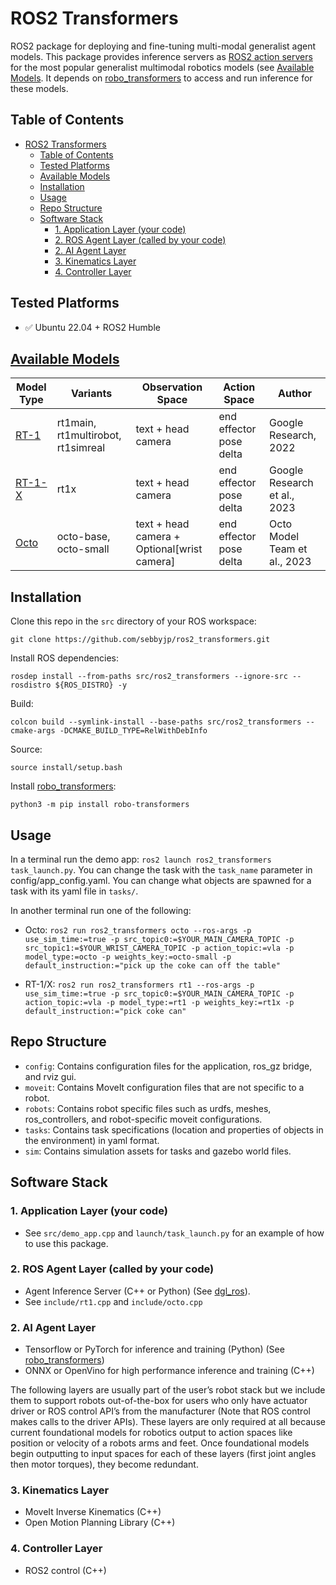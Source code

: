 # ROS2 Transformers

ROS2 package for deploying and fine-tuning multi-modal generalist agent models. This package provides inference servers as [ROS2 action servers](https://docs.ros.org/en/humble/Tutorials/Intermediate/Writing-an-Action-Server-Client/Cpp.html) for the most popular generalist multimodal robotics models (see [Available Models](#available-models). It depends on [robo_transformers](https://github.com/sebbyjp/robo_transformers) to access and run inference for these models.

## Table of Contents

- [ROS2 Transformers](#ros2-transformers)
  - [Table of Contents](#table-of-contents)
  - [Tested Platforms](#tested-platforms)
  - [Available Models](#available-models)
  - [Installation](#installation)
  - [Usage](#usage)
  - [Repo Structure](#repo-structure)
  - [Software Stack](#software-stack)
    - [1. Application Layer (your code)](#1-application-layer-your-code)
    - [2. ROS Agent Layer (called by your code)](#2-ros-agent-layer-called-by-your-code)
    - [2. AI Agent Layer](#2-ai-agent-layer)
    - [3. Kinematics Layer](#3-kinematics-layer)
    - [4. Controller Layer](#4-controller-layer)
  
## Tested Platforms

- :white_check_mark: Ubuntu 22.04 + ROS2 Humble

## [Available Models](#available-models)

| Model Type |  Variants | Observation Space | Action Space | Author |
| ---------- | --------- | ------- | ------- | ------- |
| [RT-1](https://robotics-transformer1.github.io/)     | rt1main, rt1multirobot, rt1simreal | text + head camera | end effector pose delta |  Google Research, 2022 |
| [RT-1-X](https://robotics-transformer-x.github.io/)  | rt1x   | text + head camera | end effector pose delta |  Google Research et al., 2023 |
| [Octo](https://github.com/octo-models/octo) | octo-base, octo-small | text + head camera + Optional[wrist camera] | end effector pose delta |  Octo Model Team et al., 2023 |

## Installation

Clone this repo in the `src` directory of your ROS workspace:

`git clone https://github.com/sebbyjp/ros2_transformers.git`

Install ROS dependencies: 

`rosdep install --from-paths src/ros2_transformers --ignore-src --rosdistro ${ROS_DISTRO} -y`

Build:

`colcon build --symlink-install --base-paths src/ros2_transformers --cmake-args -DCMAKE_BUILD_TYPE=RelWithDebInfo`

Source:

`source install/setup.bash`

Install [robo_transformers](https://github.com/sebbyjp/robo_transformers):

`python3 -m pip install robo-transformers`

## Usage

In a terminal run the demo app: `ros2 launch ros2_transformers task_launch.py`. You can change the task with the `task_name` parameter in config/app_config.yaml. You can change what objects are spawned for a task with its yaml file in `tasks/`.

In another terminal run one of the following:

- Octo: `ros2 run ros2_transformers octo --ros-args -p use_sim_time:=true -p src_topic0:=$YOUR_MAIN_CAMERA_TOPIC -p src_topic1:=$YOUR_WRIST_CAMERA_TOPIC -p action_topic:=vla -p model_type:=octo -p weights_key:=octo-small -p default_instruction:="pick up the coke can off the table"`

- RT-1/X: `ros2 run ros2_transformers rt1 --ros-args -p use_sim_time:=true -p src_topic0:=$YOUR_MAIN_CAMERA_TOPIC -p action_topic:=vla -p model_type:=rt1 -p weights_key:=rt1x -p default_instruction:="pick coke can"`

## Repo Structure

- ``config``: Contains configuration files for the application, ros_gz bridge, and rviz gui.
- ``moveit``: Contains MoveIt configuration files that are not specific to a robot.
- ``robots``: Contains robot specific files such as urdfs, meshes, ros_controllers, and robot-specific moveit configurations.
- ``tasks``: Contains task specifications (location and properties of objects in the environment) in yaml format.
- ``sim``: Contains simulation assets for tasks and gazebo world files.

## Software Stack

### 1. Application Layer (your code)

- See `src/demo_app.cpp` and `launch/task_launch.py` for an example of how to use this package.

### 2. ROS Agent Layer (called by your code)

- Agent Inference Server (C++ or Python) (See [dgl_ros](https://github.com/sebbyjp/dgl_ros)).
- See `include/rt1.cpp` and `include/octo.cpp`

### 2. AI Agent Layer

- Tensorflow or PyTorch for inference and training (Python) (See [robo_transformers](https://github.com/sebbyjp/robo_transformers))
- ONNX or OpenVino for high performance inference and training (C++)

The following layers are usually part of the user’s robot stack but we include them to support robots out-of-the-box for users who only have actuator driver or ROS control API’s from the manufacturer (Note that ROS control makes calls to the driver APIs). These layers are only required at all because current foundational models for robotics output to action spaces like position or velocity of a robots arms and feet. Once foundational models begin outputting to input spaces for each of these layers (first joint angles then motor torques), they become redundant.

### 3. Kinematics Layer

- MoveIt Inverse Kinematics (C++)
- Open Motion Planning Library (C++)

### 4. Controller Layer

- ROS2 control (C++)
